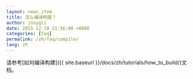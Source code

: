 ```yaml
---
layout: news_item
title: 怎么编译构建？
author: jonygli
date: 2015-12-10 21:56:00 +0800
categories: [faq]
permalink: /zh/faq/compile/
lang: zh
---
```


请参考[如何编译构建]({{ site.baseurl }}/docs/zh/tutorials/how_to_build/)文档。
